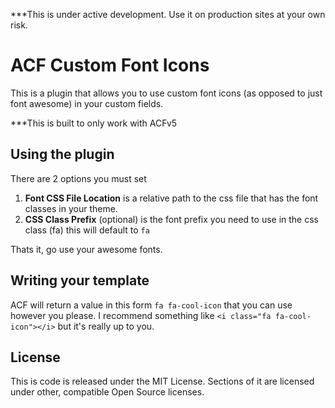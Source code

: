 ***This is under active development. Use it on production sites at your own risk.

# ACF Custom Font Icons
This is a plugin that allows you to use custom font icons (as opposed to just font awesome) in your
custom fields.

***This is built to only work with ACFv5


## Using the plugin
There are 2 options you must set
1) **Font CSS File Location** is a relative path to the css file that has the font classes in your theme.
2) **CSS Class Prefix** (optional) is the font prefix you need to use in the css class (fa) this will default to `fa`

Thats it, go use your awesome fonts.

## Writing your template
ACF will return a value in this form `fa fa-cool-icon` that you can use however you please. 
I recommend something like `<i class="fa fa-cool-icon"></i>` but it's really up to you.

## License
This is code is released under the MIT License. Sections of it are licensed under other, compatible Open Source licenses.